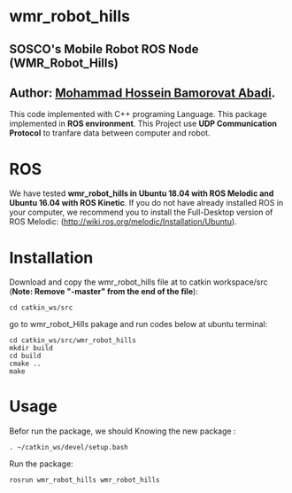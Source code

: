 # wmr_robot_hills
## SOSCO's Mobile Robot ROS Node (WMR_Robot_Hills)
## Author: [Mohammad Hossein Bamorovat Abadi](https://bamorovat.wordpress.com/).

This code implemented with C++ programing Language.
This package implemented in **ROS environment**.
This Project use **UDP Communication Protocol** to tranfare data between computer and robot.

# ROS
We have tested **wmr_robot_hills in Ubuntu 18.04 with ROS Melodic and Ubuntu 16.04 with ROS Kinetic**. If you do not have already installed ROS in your computer, we recommend you to install the Full-Desktop version of ROS Melodic: (http://wiki.ros.org/melodic/Installation/Ubuntu).

# Installation
Download and copy the wmr_robot_hills file at to catkin workspace/src (**Note: Remove "-master" from the end of the file**):

    cd catkin_ws/src

go to wmr_robot_Hills pakage and run codes below at ubuntu terminal:

    cd catkin_ws/src/wmr_robot_hills
    mkdir build
    cd build
    cmake ..
    make
 
# Usage
Befor run the package, we should Knowing the new package :

    . ~/catkin_ws/devel/setup.bash
    
Run the package:

    rosrun wmr_robot_hills wmr_robot_hills
